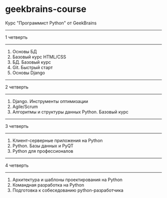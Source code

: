 # geekbrains-course
Курс "Программист Python" от GeekBrains
__________
1 четверть
__________
1. Основы БД
2. Базовый курс HTML/CSS
3. БД. Базовый курс
4. Git. Быстрый старт
5. Основы Django 
__________
2 четверть
__________
1. Django. Инструменты оптимизации
2. Agile/Scrum
3. Алгоритмы и структуры данных Python. Базовый курс
__________
3 четверть
__________
1. Клиент-серверные приложения на Python
2. Python. Базы данных и PyQT
3. Python для профессионалов
__________
4 четверть
__________
1. Архитектура и шаблоны проектирования на Python
2. Командная разработка на Python
3. Подготовка к собеседованию python-разработчика
